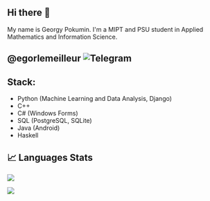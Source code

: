 ## Hi there 👋

My name is Georgy Pokumin. I'm a MIPT and PSU student in Applied Mathematics and Information Science.

## @egorlemeilleur ![Telegram](https://img.shields.io/badge/Telegram-2CA5E0?style=for-the-badge&logo=telegram&logoColor=white)

## Stack:

- Python (Machine Learning and Data Analysis, Django)
- C++ 
- C# (Windows Forms)
- SQL (PostgreSQL, SQLite)
- Java (Android)
- Haskell

## 📈 Languages Stats

![](https://github-profile-summary-cards.vercel.app/api/cards/most-commit-language?username=egorlemeilleur&theme=tokyonight&bg)

![](https://github-profile-summary-cards.vercel.app/api/cards/repos-per-language?username=egorlemeilleur&theme=tokyonight&bg)

